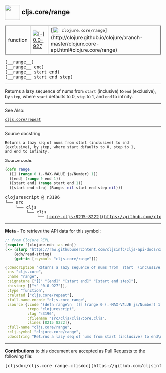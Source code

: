 ## <img width="48px" valign="middle" src="http://i.imgur.com/Hi20huC.png"> cljs.core/range

 <table border="1">
<tr>

<td>function</td>
<td><a href="https://github.com/cljsinfo/cljs-api-docs/tree/0.0-927"><img valign="middle" alt="[+] 0.0-927" src="https://img.shields.io/badge/+-0.0--927-lightgrey.svg"></a> </td>
<td>
[<img height="24px" valign="middle" src="http://i.imgur.com/1GjPKvB.png"> <samp>clojure.core/range</samp>](http://clojure.github.io/clojure/branch-master/clojure.core-api.html#clojure.core/range)
</td>
</tr>
</table>

 <samp>
(__range__)<br>
</samp>
 <samp>
(__range__ end)<br>
</samp>
 <samp>
(__range__ start end)<br>
</samp>
 <samp>
(__range__ start end step)<br>
</samp>

---

Returns a lazy sequence of nums from `start` (inclusive) to `end` (exclusive),
by `step`, where `start` defaults to 0, `step` to 1, and `end` to infinity.

---


See Also:

[`cljs.core/repeat`](cljs.core_repeat.md)<br>

---

Source docstring:

```
Returns a lazy seq of nums from start (inclusive) to end
(exclusive), by step, where start defaults to 0, step to 1,
and end to infinity.
```

Source code:

```clj
(defn range
  ([] (range 0 (.-MAX-VALUE js/Number) 1))
  ([end] (range 0 end 1))
  ([start end] (range start end 1))
  ([start end step] (Range. nil start end step nil)))
```

 <pre>
clojurescript @ r3196
└── src
    └── cljs
        └── cljs
            └── <ins>[core.cljs:8215-8222](https://github.com/clojure/clojurescript/blob/r3196/src/cljs/cljs/core.cljs#L8215-L8222)</ins>
</pre>


---

__Meta__ - To retrieve the API data for this symbol:

```clj
;; from Clojure REPL
(require '[clojure.edn :as edn])
(-> (slurp "https://raw.githubusercontent.com/cljsinfo/cljs-api-docs/catalog/cljs-api.edn")
    (edn/read-string)
    (get-in [:symbols "cljs.core/range"]))
```

```clj
{:description "Returns a lazy sequence of nums from `start` (inclusive) to `end` (exclusive),\nby `step`, where `start` defaults to 0, `step` to 1, and `end` to infinity.",
 :ns "cljs.core",
 :name "range",
 :signature ["[]" "[end]" "[start end]" "[start end step]"],
 :history [["+" "0.0-927"]],
 :type "function",
 :related ["cljs.core/repeat"],
 :full-name-encode "cljs.core_range",
 :source {:code "(defn range\n  ([] (range 0 (.-MAX-VALUE js/Number) 1))\n  ([end] (range 0 end 1))\n  ([start end] (range start end 1))\n  ([start end step] (Range. nil start end step nil)))",
          :repo "clojurescript",
          :tag "r3196",
          :filename "src/cljs/cljs/core.cljs",
          :lines [8215 8222]},
 :full-name "cljs.core/range",
 :clj-symbol "clojure.core/range",
 :docstring "Returns a lazy seq of nums from start (inclusive) to end\n(exclusive), by step, where start defaults to 0, step to 1,\nand end to infinity."}

```

---

__Contributions__ to this document are accepted as Pull Requests to the following file:

 <pre>
[cljsdoc/cljs.core_range.cljsdoc](https://github.com/cljsinfo/cljs-api-docs/blob/master/cljsdoc/cljs.core_range.cljsdoc)
</pre>

